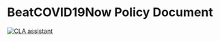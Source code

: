 # BeatCOVID19Now Policy Document

[![CLA assistant](https://cla-assistant.io/readme/badge/beatcovid/policies)](https://cla-assistant.io/beatcovid/policies)
